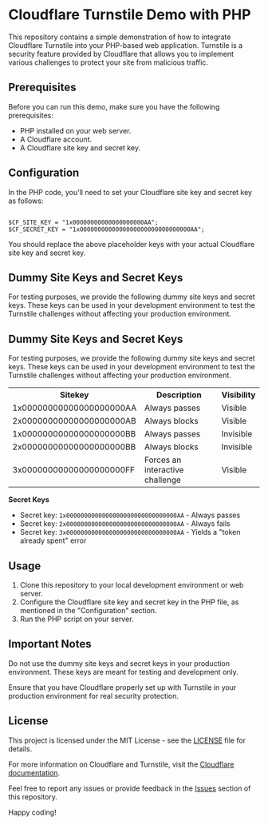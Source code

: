<h1>Cloudflare Turnstile Demo with PHP</h1>

<p>This repository contains a simple demonstration of how to integrate Cloudflare Turnstile into your PHP-based web application. Turnstile is a security feature provided by Cloudflare that allows you to implement various challenges to protect your site from malicious traffic.</p>

<h2>Prerequisites</h2>
<p>Before you can run this demo, make sure you have the following prerequisites:</p>
<ul>
    <li>PHP installed on your web server.</li>
    <li>A Cloudflare account.</li>
    <li>A Cloudflare site key and secret key.</li>
</ul>

<h2>Configuration</h2>
<p>In the PHP code, you'll need to set your Cloudflare site key and secret key as follows:</p>
<code>
$CF_SITE_KEY = "1x00000000000000000000AA";
$CF_SECRET_KEY = "1x0000000000000000000000000000000AA";
</code>
<p>You should replace the above placeholder keys with your actual Cloudflare site key and secret key.</p>

<h2>Dummy Site Keys and Secret Keys</h2>
<p>For testing purposes, we provide the following dummy site keys and secret keys. These keys can be used in your development environment to test the Turnstile challenges without affecting your production environment.</p>

<h2>Dummy Site Keys and Secret Keys</h2>
<p>For testing purposes, we provide the following dummy site keys and secret keys. These keys can be used in your development environment to test the Turnstile challenges without affecting your production environment.</p>

<table>
    <tr>
        <th>Sitekey</th>
        <th>Description</th>
        <th>Visibility</th>
    </tr>
    <tr>
        <td>1x00000000000000000000AA</td>
        <td>Always passes</td>
        <td>Visible</td>
    </tr>
    <tr>
        <td>2x00000000000000000000AB</td>
        <td>Always blocks</td>
        <td>Visible</td>
    </tr>
    <tr>
        <td>1x00000000000000000000BB</td>
        <td>Always passes</td>
        <td>Invisible</td>
    </tr>
    <tr>
        <td>2x00000000000000000000BB</td>
        <td>Always blocks</td>
        <td>Invisible</td>
    </tr>
    <tr>
        <td>3x00000000000000000000FF</td>
        <td>Forces an interactive challenge</td>
        <td>Visible</td>
    </tr>
</table>

<p><strong>Secret Keys</strong></p>
<ul>
    <li>Secret key: <code>1x0000000000000000000000000000000AA</code> - Always passes</li>
    <li>Secret key: <code>2x0000000000000000000000000000000AA</code> - Always fails</li>
    <li>Secret key: <code>3x0000000000000000000000000000000AA</code> - Yields a "token already spent" error</li>
</ul>

<h2>Usage</h2>
<ol>
    <li>Clone this repository to your local development environment or web server.</li>
    <li>Configure the Cloudflare site key and secret key in the PHP file, as mentioned in the "Configuration" section.</li>
    <li>Run the PHP script on your server.</li>
</ol>

<h2>Important Notes</h2>
<p>Do not use the dummy site keys and secret keys in your production environment. These keys are meant for testing and development only.</p>
<p>Ensure that you have Cloudflare properly set up with Turnstile in your production environment for real security protection.</p>

<h2>License</h2>
<p>This project is licensed under the MIT License - see the <a href="LICENSE">LICENSE</a> file for details.</p>

<p>For more information on Cloudflare and Turnstile, visit the <a href="https://developers.cloudflare.com/turnstile">Cloudflare documentation</a>.</p>

<p>Feel free to report any issues or provide feedback in the <a href="https://github.com/your-repo/issues">Issues</a> section of this repository.</p>

<p>Happy coding!</p>